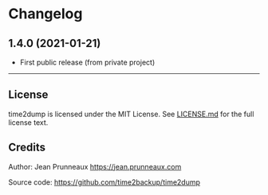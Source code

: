 # Changelog

## 1.4.0 (2021-01-21)
- First public release (from private project)

---------------------------------------------------------------

## License
time2dump is licensed under the MIT License. See [LICENSE.md](LICENSE.md) for the full license text.

## Credits
Author: Jean Prunneaux https://jean.prunneaux.com

Source code: https://github.com/time2backup/time2dump
